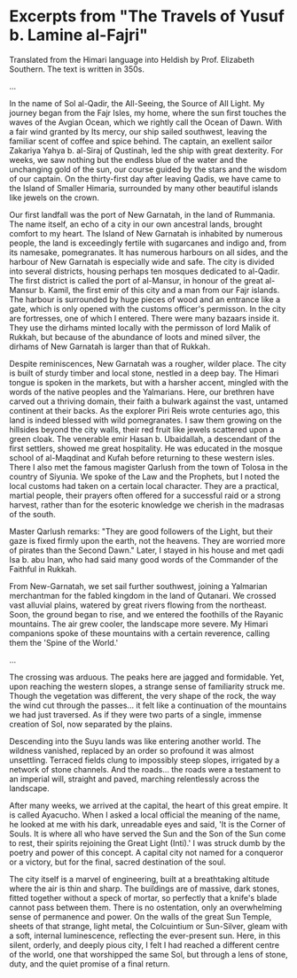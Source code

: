 # **Excerpts from "The Travels of Yusuf b. Lamine al-Fajri"**

Translated from the Himari language into Heldish by Prof. Elizabeth Southern. The text is written in 350s.

...

In the name of Sol al-Qadir, the All-Seeing, the Source of All Light. My journey began from the Fajr Isles, my home, where the sun first touches the waves of the Avgian Ocean, which we rightly call the Ocean of Dawn. With a fair wind granted by Its mercy, our ship sailed southwest, leaving the familiar scent of coffee and spice behind. The captain, an exellent sailor Zakariya Yahya b. al-Siraj of Qustinah, led the ship with great dexterity. For weeks, we saw nothing but the endless blue of the water and the unchanging gold of the sun, our course guided by the stars and the wisdom of our captain. On the thirty-first day after leaving Qadis, we have came to the Island of Smaller Himaria, surrounded by many other beautiful islands like jewels on the crown.

Our first landfall was the port of New Garnatah, in the land of Rummania. The name itself, an echo of a city in our own ancestral lands, brought comfort to my heart. The Island of New Garnatah is inhabited by numerous people, the land is exceedingly fertile with sugarcanes and indigo and, from its namesake, pomegranates. It has numerous harbours on all sides, and the harbour of New Garnatah is especially wide and safe. The city is divided into several districts, housing perhaps ten mosques dedicated to al-Qadir. The first district is called the port of al-Mansur, in honour of the great al-Mansur b. Kamil, the first emir of this city and a man from our Fajr islands. The harbour is surrounded by huge pieces of wood and an entrance like a gate, which is only opened with the customs officer's permisson. In the city are fortresses, one of which I entered. There were many bazaars inside it. They use the dirhams minted locally with the permisson of lord Malik of Rukkah, but because of the abundance of loots and mined silver, the dirhams of New Garnatah is larger than that of Rukkah.

Despite reminiscences, New Garnatah was a rougher, wilder place. The city is built of sturdy timber and local stone, nestled in a deep bay. The Himari tongue is spoken in the markets, but with a harsher accent, mingled with the words of the native peoples and the Yalmarians. Here, our brethren have carved out a thriving domain, their faith a bulwark against the vast, untamed continent at their backs. As the explorer Piri Reis wrote centuries ago, this land is indeed blessed with wild pomegranates. I saw them growing on the hillsides beyond the city walls, their red fruit like jewels scattered upon a green cloak. The venerable emir Hasan b. Ubaidallah, a descendant of the first settlers, showed me great hospitality. He was educated in the mosque school of al-Maqdinat and Kufah before returning to these western isles. There I also met the famous magister Qarlush from the town of Tolosa in the country of Siyunia. We spoke of the Law and the Prophets, but I noted the local customs had taken on a certain local character. They are a practical, martial people, their prayers often offered for a successful raid or a strong harvest, rather than for the esoteric knowledge we cherish in the madrasas of the south. 

Master Qarlush remarks: "They are good followers of the Light, but their gaze is fixed firmly upon the earth, not the heavens. They are worried more of pirates than the Second Dawn." Later, I stayed in his house and met qadi Isa b. abu Inan, who had said many good words of the Commander of the Faithful in Rukkah.

From New-Garnatah, we set sail further southwest, joining a Yalmarian merchantman for the fabled kingdom in the land of Qutanari. We crossed vast alluvial plains, watered by great rivers flowing from the northeast. Soon, the ground began to rise, and we entered the foothills of the Rayanic mountains. The air grew cooler, the landscape more severe. My Himari companions spoke of these mountains with a certain reverence, calling them the 'Spine of the World.'

...

The crossing was arduous. The peaks here are jagged and formidable. Yet, upon reaching the western slopes, a strange sense of familiarity struck me. Though the vegetation was different, the very shape of the rock, the way the wind cut through the passes... it felt like a continuation of the mountains we had just traversed. As if they were two parts of a single, immense creation of Sol, now separated by the plains.

Descending into the Suyu lands was like entering another world. The wildness vanished, replaced by an order so profound it was almost unsettling. Terraced fields clung to impossibly steep slopes, irrigated by a network of stone channels. And the roads... the roads were a testament to an imperial will, straight and paved, marching relentlessly across the landscape.

After many weeks, we arrived at the capital, the heart of this great empire. It is called Ayacucho. When I asked a local official the meaning of the name, he looked at me with his dark, unreadable eyes and said, 'It is the Corner of Souls. It is where all who have served the Sun and the Son of the Sun come to rest, their spirits rejoining the Great Light (Inti).' I was struck dumb by the poetry and power of this concept. A capital city not named for a conqueror or a victory, but for the final, sacred destination of the soul.

The city itself is a marvel of engineering, built at a breathtaking altitude where the air is thin and sharp. The buildings are of massive, dark stones, fitted together without a speck of mortar, so perfectly that a knife's blade cannot pass between them. There is no ostentation, only an overwhelming sense of permanence and power. On the walls of the great Sun Temple, sheets of that strange, light metal, the Colcuintium or Sun-Silver, gleam with a soft, internal luminescence, reflecting the ever-present sun. Here, in this silent, orderly, and deeply pious city, I felt I had reached a different centre of the world, one that worshipped the same Sol, but through a lens of stone, duty, and the quiet promise of a final return.